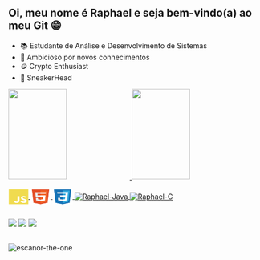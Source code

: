 ## Oi, meu nome é Raphael e seja bem-vindo(a) ao meu Git 😁

- 📚 Estudante de Análise e Desenvolvimento de Sistemas
- 🚀 Ambicioso por novos conhecimentos
- 🪙 Crypto Enthusiast
- 👟 SneakerHead

<div>
  <a href="https://github.com/raphaelucass">
  <img height="180em" width="48%" src="https://github-readme-stats.vercel.app/api?username=raphaelucass&show_icons=true&theme=dark&include_all_commits=true&count_private=true"/>
  <img height="180em" width="48%" src="https://github-readme-stats.vercel.app/api/top-langs/?username=raphaelucass&layout=compact&langs_count=7&theme=dark"/>
</div>
  
  <div style="display: inline_block"><br>
  <img align="center" alt="Raphael-Js" height="30" width="40" src="https://raw.githubusercontent.com/devicons/devicon/master/icons/javascript/javascript-plain.svg">
  <img align="center" alt="Raphael-HTML" height="30" width="40" src="https://raw.githubusercontent.com/devicons/devicon/master/icons/html5/html5-original.svg">
  <img align="center" alt="Raphael-CSS" height="30" width="40" src="https://raw.githubusercontent.com/devicons/devicon/master/icons/css3/css3-original.svg">
  <img align="center" alt="Raphael-Java" height="30" width="40" src="https://cdn.jsdelivr.net/gh/devicons/devicon/icons/java/java-original.svg"/>
  <img align="center" alt="Raphael-C" height="30" width="40" src="https://cdn.jsdelivr.net/gh/devicons/devicon/icons/c/c-original.svg"/>
</div>
  
   ##
 
<div> 
  <a href="https://instagram.com/sabraphael" target="_blank"><img src="https://img.shields.io/badge/-Instagram-%23E4405F?style=for-the-badge&logo=instagram&logoColor=white" target="_blank"></a>
  <a href = "raphaelucasantos@gmail.com"><img src="https://img.shields.io/badge/-Gmail-%23333?style=for-the-badge&logo=gmail&logoColor=white" target="_blank"></a>
  <a href="https://www.linkedin.com/in/raphael-barroso-955563242/" target="_blank"><img src="https://img.shields.io/badge/-LinkedIn-%230077B5?style=for-the-badge&logo=linkedin&logoColor=white" target="_blank"></a></div>
  
  ##
  
  ![escanor-the-one](https://user-images.githubusercontent.com/99773187/174459179-56184d68-9669-459f-84e7-33a3b9b7d4aa.gif)
  

